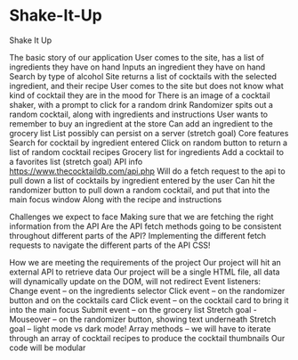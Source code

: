 # Shake-It-Up
Shake It Up

The basic story of our application
User comes to the site, has a list of ingredients they have on hand
Inputs an ingredient they have on hand 
Search by type of alcohol 
Site returns a list of cocktails with the selected ingredient, and their recipe 
User comes to the site but does not know what kind of cocktail they are in the mood for
There is an image of a cocktail shaker, with a prompt to click for a random drink
Randomizer spits out a random cocktail, along with ingredients and instructions
User wants to remember to buy an ingredient at the store
Can add an ingredient to the grocery list
List possibly can persist on a server (stretch goal)
Core features
Search for cocktail by ingredient entered
Click on random button to return a list of random cocktail recipes
Grocery list for ingredients
Add a cocktail to a favorites list (stretch goal)
API info
https://www.thecocktaildb.com/api.php
Will do a fetch request to the api to pull down a list of cocktails by ingredient entered by the user
Can hit the randomizer button to pull down a random cocktail, and put that into the main focus window
Along with the recipe and instructions

Challenges we expect to face
Making sure that we are fetching the right information from the API
Are the API fetch methods going to be consistent throughout different parts of the API?
Implementing the different fetch requests to navigate the different parts of the API
CSS!


How we are meeting the requirements of the project
Our project will hit an external API to retrieve data
Our project will be a single HTML file, all data will dynamically update on the DOM, will not redirect
Event listeners:
Change event – on the ingredients selector 
Click event – on the randomizer button and on the cocktails card
Click event – on the cocktail card to bring it into the main focus
Submit event – on the grocery list
Stretch goal - Mouseover – on the randomizer button, showing text underneath
Stretch goal – light mode vs dark mode!
Array methods – we will have to iterate through an array of cocktail recipes to produce the cocktail thumbnails
Our code will be modular
